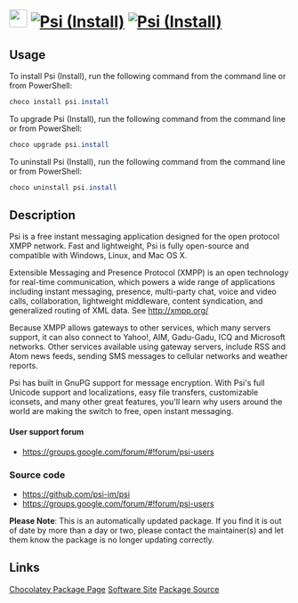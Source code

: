 ﻿# <img src="https://cdn.jsdelivr.net/gh/mkevenaar/chocolatey-packages@d8c446cc443361885a3ac97f172d559c02e5a713/icons/psi.png" width="32" height="32"/> [![Psi (Install)](https://img.shields.io/chocolatey/v/psi.install.svg?label=Psi+(Install))](https://chocolatey.org/packages/psi.install) [![Psi (Install)](https://img.shields.io/chocolatey/dt/psi.install.svg)](https://chocolatey.org/packages/psi.install)

## Usage
To install Psi (Install), run the following command from the command line or from PowerShell:
```powershell
choco install psi.install
```

To upgrade Psi (Install), run the following command from the command line or from PowerShell:
```powershell
choco upgrade psi.install
```

To uninstall Psi (Install), run the following command from the command line or from PowerShell:
```powershell
choco uninstall psi.install
```

## Description
Psi is a free instant messaging application designed for the open protocol XMPP network. Fast and lightweight, Psi is fully open-source and compatible with Windows, Linux, and Mac OS X.

Extensible Messaging and Presence Protocol (XMPP) is an open technology for real-time communication, which powers a wide range of applications including instant messaging, presence, multi-party chat, voice and video calls, collaboration, lightweight middleware, content syndication, and generalized routing of XML data.  See http://xmpp.org/

Because XMPP allows gateways to other services, which many servers support, it can also connect to Yahoo!, AIM, Gadu-Gadu, ICQ and Microsoft networks. Other services available using gateway servers, include RSS and Atom news feeds, sending SMS messages to cellular networks and weather reports.

Psi has built in GnuPG support for message encryption.  With Psi's full Unicode support and localizations, easy file transfers, customizable iconsets, and many other great features, you'll learn why users around the world are making the switch to free, open instant messaging.

#### User support forum
* https://groups.google.com/forum/#!forum/psi-users

### Source code
* https://github.com/psi-im/psi
* https://groups.google.com/forum/#!forum/psi-users

**Please Note**: This is an automatically updated package. If you find it is
out of date by more than a day or two, please contact the maintainer(s) and
let them know the package is no longer updating correctly.

## Links
[Chocolatey Package Page](https://chocolatey.org/packages/psi.install)
[Software Site](http://psi-im.org/)
[Package Source](https://github.com/mkevenaar/chocolatey-packages/tree/master/automatic/psi.install)

